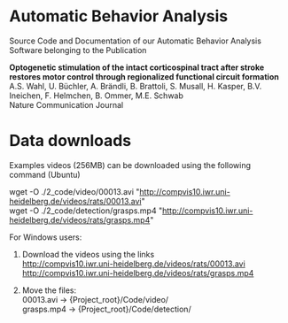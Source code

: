 # Automatic Behavior Analysis
Source Code and Documentation of our Automatic Behavior Analysis Software belonging to the Publication

<b>Optogenetic stimulation of the intact corticospinal tract after stroke restores motor control through regionalized functional circuit formation</b><br>
A.S. Wahl, U. Büchler, A. Brändli, B. Brattoli, S. Musall, H. Kasper, B.V. Ineichen, F. Helmchen, B. Ommer, M.E. Schwab<br>
Nature Communication Journal

# Data downloads
Examples videos (256MB) can be downloaded using the following command (Ubuntu)

wget -O ./2_code/video/00013.avi "http://compvis10.iwr.uni-heidelberg.de/videos/rats/00013.avi" <br>
wget -O ./2_code/detection/grasps.mp4 "http://compvis10.iwr.uni-heidelberg.de/videos/rats/grasps.mp4"

For Windows users:
1) Download the videos using the links <br>
    http://compvis10.iwr.uni-heidelberg.de/videos/rats/00013.avi <br>
    http://compvis10.iwr.uni-heidelberg.de/videos/rats/grasps.mp4

2) Move the files: <br>
    00013.avi  -> {Project_root}/Code/video/ <br>
    grasps.mp4 -> {Project_root}/Code/detection/
